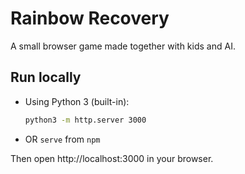 
# Rainbow Recovery

A small browser game made together with kids and AI.

## Run locally

- Using Python 3 (built-in):
  ```bash
  python3 -m http.server 3000
  ```
  
- OR `serve` from `npm`

Then open http://localhost:3000 in your browser.
